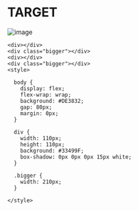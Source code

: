 # TARGET

![image](https://github.com/gaschneider/cssbattle/assets/16023844/1215c98e-b357-4ab9-a3a5-cccdf899f992)

```
<div></div>
<div class="bigger"></div>
<div></div>
<div class="bigger"></div>
<style>
  
  body {
    display: flex;
    flex-wrap: wrap;
    background: #DE3832;
    gap: 80px;
    margin: 0px;
  }
  
  div {
    width: 110px;
    height: 110px;
    background: #33499F;
    box-shadow: 0px 0px 0px 15px white;
  }

  .bigger {
    width: 210px;
  }
  
</style>
```
